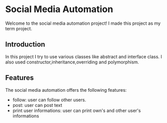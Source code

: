 # Social Media Automation
Welcome to the social media automation project! I made this project as my term project.
## Introduction
In this project I try to use various classes like abstract and interface class. I also used constructor,inheritance,overriding and polymorphism.
## Features
The  social media automation offers the following features:
- follow: user can follow other users.
- post: user can post text
- print user informations: user can print own's and other user's informations

